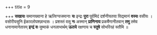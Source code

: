 +++
title = 9

+++
**सखायः** समानख्याना हे ऋत्विग्यजमानाः **यः** इन्द्रः **पुरा** पूर्वमिदं दर्शनीयतया विद्यमानं **वस्यः** वसीयः । वसोरीयसुनि ईकारलोपश्छान्दसः । प्रशस्तं वसु **नः** अस्मान् **प्राणिनाय** प्रकर्षेणानीतवान् **तमु** तमेव धनानामानेतारम् **इन्द्रं** **वः** युष्माकं धनलाभार्थम् **ऊतये** रक्षणाय च **स्तुषे** सोभरिरहं स्तौमि ॥